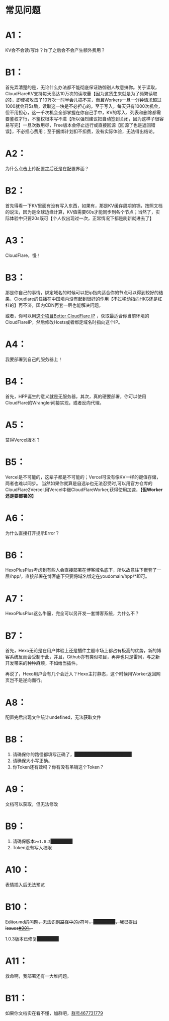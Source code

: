 <style>
span.heimu a.external,span.heimu a.external:visited,span.heimu a.extiw,span.heimu a.extiw:visited {
    color: #252525
}

.heimu,.heimu a,a .heimu,.heimu a.new {
    background-color: #252525;
    color: #252525;
    text-shadow: none
}

body:not(.heimu_toggle_on) .heimu:hover,body:not(.heimu_toggle_on) .heimu:active,body:not(.heimu_toggle_on) .heimu.off {
    transition: color .13s linear;
    color: #fff
}

body:not(.heimu_toggle_on) .heimu:hover a,body:not(.heimu_toggle_on) a:hover .heimu,body:not(.heimu_toggle_on) .heimu.off a,body:not(.heimu_toggle_on) a:hover .heimu.off {
    transition: color .13s linear;
    color: #add8e6
}

body:not(.heimu_toggle_on) .heimu.off .new,body:not(.heimu_toggle_on) .heimu.off .new:hover,body:not(.heimu_toggle_on) .new:hover .heimu.off,body:not(.heimu_toggle_on) .heimu.off .new,body:not(.heimu_toggle_on) .heimu.off .new:hover,body:not(.heimu_toggle_on) .new:hover .heimu.off {
    transition: color .13s linear;
    color: #ba0000
}
</style>
# 常见问题

# A1：
KV会不会读/写炸？炸了之后会不会产生额外费用？
# B1：
首先弄清楚的是，无论什么办法都不能彻底保证防御别人故意搞你。关于读取，CloudFlareKV支持每天高达10万次的读取量【因为这货生来就是为了频繁读取的】，即使被攻击了10万次一时半会儿搞不完，而且Workers一旦一分钟请求超过1000就会开5s盾，读取这一块是不必担心的。至于写入，每天只有1000次机会，但不用担心，这一千次机会全部掌握在你自己手中，KV的写入、列表和删除都需要鉴权才行，不鉴权根本写不进【所以强烈建议把自动签到关闭，因为这样子很容易写完】一旦次数用尽，Free版本会停止运行或直接回源【回源了也是返回错误】，不必担心费用；至于捆绑计划扣不扣费，没有实际体验，无法得出结论。

# A2：
为什么点击上传配置之后还是在配置界面？
# B2：
首先得看一下KV里面有没有写入东西，如果有，那是KV缓存周期的锅，按照文档的说法，因为是全球边缘计算，KV值需要60s才能同步到各个节点；当然了，实际体验中只要20s既可【个人仅出现过一次，正常情况下都是刷新就进去了】

# A3：
CloudFlare，慢！
# B3：
那是你自己的事情，绑定域名的时候可以把ip指向适合你的节点可以得到较好的结果，Cloudlare的任播在中国境内没有起到很好的作用【不过移动指向HKG还是杠杠的】再不济，国内CDN再套一层也能解决问题。

或者，你可以用[这个项目Better CloudFlare IP](https://github.com/badafans/better-cloudflare-ip) ，获取最适合你当前环境的CloudFlareIP，然后修改Hosts或者绑定域名时指向这个IP。

# A4：
我要部署到自己的服务器上！
# B4：
首先，HPP诞生的意义就是无服务器，其次，真的硬要部署，你可以使用CloudFlare的Wrangler间接实现，或者反向代理。

# A5：
莫得Vercel版本？

# B5：
Vercel是不可能的，这辈子都是不可能的；Vercel可没有像KV一样的键值存储，两者也难以同步。
当然如果你就算是自选ip也无法忍受时,可以用官方仓库的CloudFlare2Vercel,用Vercel中继CloudFlareWorker,获得使用加速，**【但Worker还是要部署的】**

# A6：
为什么直接打开提示Error？

# B6：
HexoPlusPlus考虑到有些人会直接部署在博客域名底下，所以故意往下嵌套了一层/hpp/，直接部署在博客底下只要将域名绑定在youdomain/hpp/*即可。

# A7：
HexoPlusPlus这么牛逼，完全可以另开发一套博客系统，为什么不？

# B7：
首先，Hexo无论是在用户体验上还是插件主题市场上都占有极高的优势，新的博客系统反而会受制于此，并且，Github亦有类似项目，再弄也只是雷同，与之新开发带来的种种麻烦，不如给当插件。

再说了，Hexo用户会有几个会迁入？Hexo主打静态，这个时候用Worker返回网页岂不是逆向而行。

# A8：
配置完后出现文件统计undefined，无法获取文件

# B8：

1. 请确保你的路径都填写正确了，<span class="heimu">眼睛上起雾的可能不只你一个</span>
2. 请确保大小写正确。
3. 你Token还有效吗？你有没有吊销这个Token？

# A9：
文档可以获取，但无法修改

# B9：

1. 请确保版本`>=1.0.2`<span class="heimu">这锅我得背</span>
2. Token没有写入权限

# A10：
表情插入后无法预览
# B10：

~~Editor.md的问题，无法识别路径中的`@`符号，<span class="heimu">这锅我不背</span>，我已提出Issues[#901](https://github.com/pandao/editor.md/issues/901)。~~

1.0.3版本已修复<span class="heimu">还是要我背</span>

# A11：

救命啊，我部署还有一大堆问题。

# B11：

如果你文档实在看不懂，加群吧，[群号467731779](https://jq.qq.com/?_wv=1027&k=rAcnhzqK)
